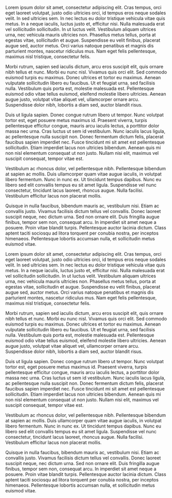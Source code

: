 Lorem ipsum dolor sit amet, consectetur adipiscing elit. Cras tempus, orci eget laoreet volutpat, justo odio ultricies orci, id tempus eros neque sodales velit. In sed ultricies sem. In nec lectus eu dolor tristique vehicula vitae quis metus. In a neque iaculis, luctus justo et, efficitur nisi. Nulla malesuada erat vel sollicitudin sollicitudin. In ut luctus velit. Vestibulum aliquam ultrices urna, nec vehicula mauris ultricies non. Phasellus metus tellus, porta at egestas vitae, sollicitudin et augue. Suspendisse eu velit finibus, placerat augue sed, auctor metus. Orci varius natoque penatibus et magnis dis parturient montes, nascetur ridiculus mus. Nam eget felis pellentesque, maximus nisl tristique, consectetur felis.

Morbi rutrum, sapien sed iaculis dictum, arcu eros suscipit elit, quis ornare nibh tellus et nunc. Morbi eu nunc nisl. Vivamus quis orci elit. Sed commodo euismod turpis eu maximus. Donec ultrices et tortor eu maximus. Aenean vulputate sollicitudin libero eu faucibus. Ut et feugiat urna, sed facilisis nulla. Vestibulum quis porta est, molestie malesuada est. Pellentesque euismod odio vitae tellus euismod, eleifend molestie libero ultricies. Aenean augue justo, volutpat vitae aliquet vel, ullamcorper ornare arcu. Suspendisse dolor nibh, lobortis a diam sed, auctor blandit risus.

Duis ut ligula sapien. Donec congue rutrum libero ut tempor. Nunc volutpat tortor est, eget posuere metus maximus id. Praesent viverra, turpis pellentesque efficitur congue, mauris arcu iaculis lectus, a porttitor dolor massa nec urna. Cras luctus ut sem id vestibulum. Nunc iaculis lacus ligula, ac pellentesque nulla suscipit non. Donec fermentum dictum felis, placerat faucibus sapien imperdiet nec. Fusce tincidunt mi sit amet est pellentesque sollicitudin. Etiam imperdiet lacus non ultricies bibendum. Aenean quis mi non nisl elementum consequat ut non justo. Nullam nisi elit, maximus vel suscipit consequat, tempor vitae est.

Vestibulum ac rhoncus dolor, vel pellentesque nibh. Pellentesque bibendum at sapien ac mollis. Duis ullamcorper quam vitae augue iaculis, in volutpat libero fermentum. Nunc in nunc ex. Ut tincidunt tempus dapibus. Nunc eu libero sed elit convallis tempus eu sit amet ligula. Suspendisse vel nunc consectetur, tincidunt lacus laoreet, rhoncus augue. Nulla facilisi. Vestibulum efficitur lacus non placerat mollis.

Quisque in nulla faucibus, bibendum mauris ac, vestibulum nisi. Etiam ac convallis justo. Vivamus facilisis dictum tellus vel convallis. Donec laoreet suscipit neque, nec dictum urna. Sed non ornare elit. Duis fringilla augue finibus, tempor sem non, consequat arcu. In imperdiet sit amet neque a posuere. Proin vitae blandit turpis. Pellentesque auctor lacinia dictum. Class aptent taciti sociosqu ad litora torquent per conubia nostra, per inceptos himenaeos. Pellentesque lobortis accumsan nulla, et sollicitudin metus euismod vitae.

Lorem ipsum dolor sit amet, consectetur adipiscing elit. Cras tempus, orci eget laoreet volutpat, justo odio ultricies orci, id tempus eros neque sodales velit. In sed ultricies sem. In nec lectus eu dolor tristique vehicula vitae quis metus. In a neque iaculis, luctus justo et, efficitur nisi. Nulla malesuada erat vel sollicitudin sollicitudin. In ut luctus velit. Vestibulum aliquam ultrices urna, nec vehicula mauris ultricies non. Phasellus metus tellus, porta at egestas vitae, sollicitudin et augue. Suspendisse eu velit finibus, placerat augue sed, auctor metus. Orci varius natoque penatibus et magnis dis parturient montes, nascetur ridiculus mus. Nam eget felis pellentesque, maximus nisl tristique, consectetur felis.

Morbi rutrum, sapien sed iaculis dictum, arcu eros suscipit elit, quis ornare nibh tellus et nunc. Morbi eu nunc nisl. Vivamus quis orci elit. Sed commodo euismod turpis eu maximus. Donec ultrices et tortor eu maximus. Aenean vulputate sollicitudin libero eu faucibus. Ut et feugiat urna, sed facilisis nulla. Vestibulum quis porta est, molestie malesuada est. Pellentesque euismod odio vitae tellus euismod, eleifend molestie libero ultricies. Aenean augue justo, volutpat vitae aliquet vel, ullamcorper ornare arcu. Suspendisse dolor nibh, lobortis a diam sed, auctor blandit risus.

Duis ut ligula sapien. Donec congue rutrum libero ut tempor. Nunc volutpat tortor est, eget posuere metus maximus id. Praesent viverra, turpis pellentesque efficitur congue, mauris arcu iaculis lectus, a porttitor dolor massa nec urna. Cras luctus ut sem id vestibulum. Nunc iaculis lacus ligula, ac pellentesque nulla suscipit non. Donec fermentum dictum felis, placerat faucibus sapien imperdiet nec. Fusce tincidunt mi sit amet est pellentesque sollicitudin. Etiam imperdiet lacus non ultricies bibendum. Aenean quis mi non nisl elementum consequat ut non justo. Nullam nisi elit, maximus vel suscipit consequat, tempor vitae est.

Vestibulum ac rhoncus dolor, vel pellentesque nibh. Pellentesque bibendum at sapien ac mollis. Duis ullamcorper quam vitae augue iaculis, in volutpat libero fermentum. Nunc in nunc ex. Ut tincidunt tempus dapibus. Nunc eu libero sed elit convallis tempus eu sit amet ligula. Suspendisse vel nunc consectetur, tincidunt lacus laoreet, rhoncus augue. Nulla facilisi. Vestibulum efficitur lacus non placerat mollis.

Quisque in nulla faucibus, bibendum mauris ac, vestibulum nisi. Etiam ac convallis justo. Vivamus facilisis dictum tellus vel convallis. Donec laoreet suscipit neque, nec dictum urna. Sed non ornare elit. Duis fringilla augue finibus, tempor sem non, consequat arcu. In imperdiet sit amet neque a posuere. Proin vitae blandit turpis. Pellentesque auctor lacinia dictum. Class aptent taciti sociosqu ad litora torquent per conubia nostra, per inceptos himenaeos. Pellentesque lobortis accumsan nulla, et sollicitudin metus euismod vitae.